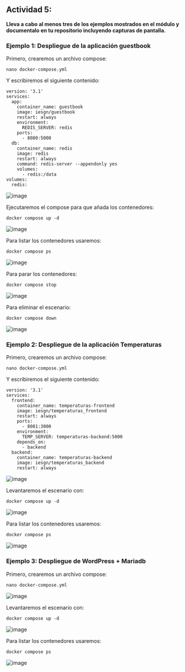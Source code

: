 ## Actividad 5: 

**Lleva a cabo al menos tres de los ejemplos mostrados en el módulo y documentalo en tu repositorio incluyendo capturas de pantalla.**

### Ejemplo 1: Despliegue de la aplicación guestbook

Primero, crearemos un archivo compose: 

```
nano docker-compose.yml
```
Y escribiremos el siguiente contenido:

```
version: '3.1'
services:
  app:
    container_name: guestbook
    image: iesgn/guestbook
    restart: always
    environment:
      REDIS_SERVER: redis
    ports:
      - 8080:5000
  db:
    container_name: redis
    image: redis
    restart: always
    command: redis-server --appendonly yes
    volumes:
      - redis:/data
volumes:
  redis:
```

![image](https://github.com/ElAnotio/SRI-ASIR2/assets/122453991/70c37499-360a-490a-9922-1bc93efe3ad7)

Ejecutaremos el compose para que añada los contenedores:

```
docker compose up -d
```

![image](https://github.com/ElAnotio/SRI-ASIR2/assets/122453991/364b5628-e722-4d65-942a-b6e9dd48c3fa)

Para listar los contenedores usaremos:

```
docker compose ps
```

![image](https://github.com/ElAnotio/SRI-ASIR2/assets/122453991/2ddf6f6a-0553-451c-b989-867bd24f7c9d)

Para parar los contenedores:

```
docker compose stop
```

![image](https://github.com/ElAnotio/SRI-ASIR2/assets/122453991/054201b7-4a13-4720-af47-25d159bef61f)

Para eliminar el escenario:

```
docker compose down
```

![image](https://github.com/ElAnotio/SRI-ASIR2/assets/122453991/bd8bcc91-1f3e-4a0b-9dff-8d6893da95a7)

### Ejemplo 2: Despliegue de la aplicación Temperaturas

Primero, crearemos un archivo compose: 

```
nano docker-compose.yml
```
Y escribiremos el siguiente contenido:

```
version: '3.1'
services:
  frontend:
    container_name: temperaturas-frontend
    image: iesgn/temperaturas_frontend
    restart: always
    ports:
      - 8081:3000
    environment:
      TEMP_SERVER: temperaturas-backend:5000
    depends_on:
      - backend
  backend:
    container_name: temperaturas-backend
    image: iesgn/temperaturas_backend
    restart: always
```

![image](https://github.com/ElAnotio/SRI-ASIR2/assets/122453991/b837e90a-30d4-4754-80b1-154f3e276981)

Levantaremos el escenario con:

```
docker compose up -d
```

![image](https://github.com/ElAnotio/SRI-ASIR2/assets/122453991/15086477-4cb1-4187-8a11-f20d173007d8)

Para listar los contenedores usaremos:

```
docker compose ps
```

![image](https://github.com/ElAnotio/SRI-ASIR2/assets/122453991/aeacf461-afb3-4cd9-bea0-a8df160939bf)

### Ejemplo 3: Despliegue de WordPress + Mariadb

Primero, crearemos un archivo compose: 

```
nano docker-compose.yml
```

![image](https://github.com/ElAnotio/SRI-ASIR2/assets/122453991/9d92ffe0-9d87-4d1b-b116-4ab58e4b0fdd)

Levantaremos el escenario con:

```
docker compose up -d
```

![image](https://github.com/ElAnotio/SRI-ASIR2/assets/122453991/df4a7c25-ff24-4289-bdbc-5491125d21b2)

Para listar los contenedores usaremos:

```
docker compose ps
```

![image](https://github.com/ElAnotio/SRI-ASIR2/assets/122453991/4e1dce19-b0f8-4a74-b660-b1b6ffb49acb)



